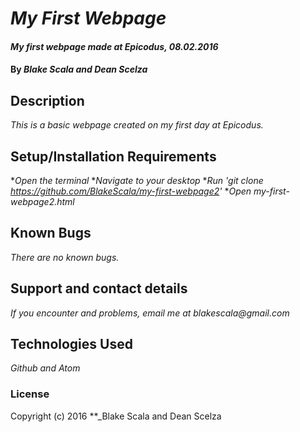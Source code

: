 # _My First Webpage_

#### _My first webpage made at Epicodus, 08.02.2016_

#### By _**Blake Scala and Dean Scelza**_

## Description

_This is a basic webpage created on my first day at Epicodus._

## Setup/Installation Requirements

*_Open the terminal_
*_Navigate to your desktop_
*_Run 'git clone https://github.com/BlakeScala/my-first-webpage2'_
*_Open my-first-webpage2.html_

## Known Bugs

_There are no known bugs._

## Support and contact details

_If you encounter and problems, email me at blakescala@gmail.com_

## Technologies Used

_Github and Atom_

### License

Copyright (c) 2016 **_Blake Scala and Dean Scelza
